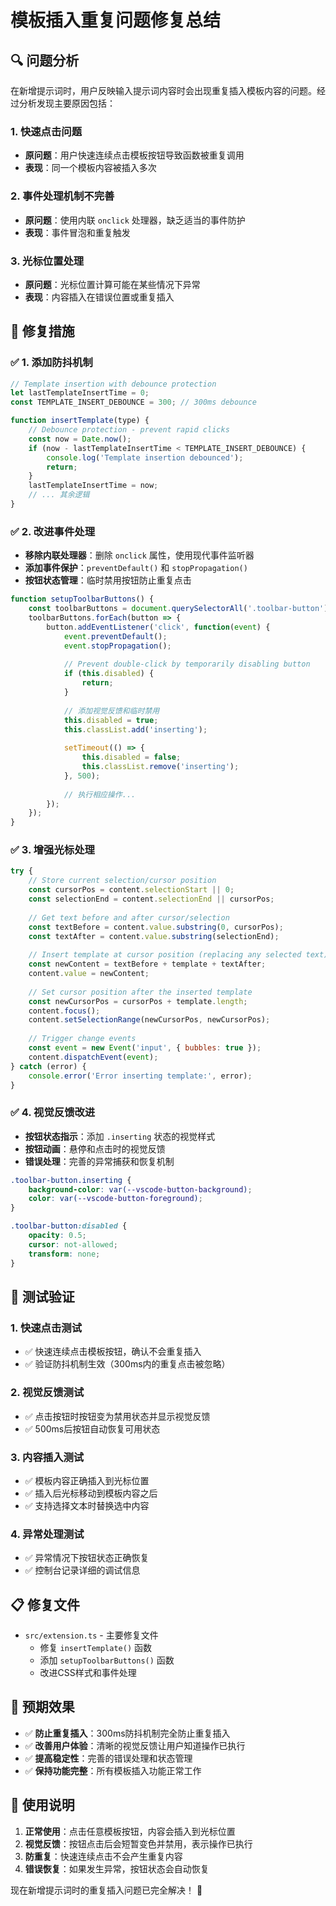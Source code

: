 # 模板插入重复问题修复总结

## 🔍 问题分析

在新增提示词时，用户反映输入提示词内容时会出现重复插入模板内容的问题。经过分析发现主要原因包括：

### 1. 快速点击问题
- **原问题**：用户快速连续点击模板按钮导致函数被重复调用
- **表现**：同一个模板内容被插入多次

### 2. 事件处理机制不完善
- **原问题**：使用内联 `onclick` 处理器，缺乏适当的事件防护
- **表现**：事件冒泡和重复触发

### 3. 光标位置处理
- **原问题**：光标位置计算可能在某些情况下异常
- **表现**：内容插入在错误位置或重复插入

## 🔧 修复措施

### ✅ 1. 添加防抖机制
```javascript
// Template insertion with debounce protection
let lastTemplateInsertTime = 0;
const TEMPLATE_INSERT_DEBOUNCE = 300; // 300ms debounce

function insertTemplate(type) {
    // Debounce protection - prevent rapid clicks
    const now = Date.now();
    if (now - lastTemplateInsertTime < TEMPLATE_INSERT_DEBOUNCE) {
        console.log('Template insertion debounced');
        return;
    }
    lastTemplateInsertTime = now;
    // ... 其余逻辑
}
```

### ✅ 2. 改进事件处理
- **移除内联处理器**：删除 `onclick` 属性，使用现代事件监听器
- **添加事件保护**：`preventDefault()` 和 `stopPropagation()`
- **按钮状态管理**：临时禁用按钮防止重复点击

```javascript
function setupToolbarButtons() {
    const toolbarButtons = document.querySelectorAll('.toolbar-button');
    toolbarButtons.forEach(button => {
        button.addEventListener('click', function(event) {
            event.preventDefault();
            event.stopPropagation();
            
            // Prevent double-click by temporarily disabling button
            if (this.disabled) {
                return;
            }
            
            // 添加视觉反馈和临时禁用
            this.disabled = true;
            this.classList.add('inserting');
            
            setTimeout(() => {
                this.disabled = false;
                this.classList.remove('inserting');
            }, 500);
            
            // 执行相应操作...
        });
    });
}
```

### ✅ 3. 增强光标处理
```javascript
try {
    // Store current selection/cursor position
    const cursorPos = content.selectionStart || 0;
    const selectionEnd = content.selectionEnd || cursorPos;
    
    // Get text before and after cursor/selection
    const textBefore = content.value.substring(0, cursorPos);
    const textAfter = content.value.substring(selectionEnd);
    
    // Insert template at cursor position (replacing any selected text)
    const newContent = textBefore + template + textAfter;
    content.value = newContent;
    
    // Set cursor position after the inserted template
    const newCursorPos = cursorPos + template.length;
    content.focus();
    content.setSelectionRange(newCursorPos, newCursorPos);
    
    // Trigger change events
    const event = new Event('input', { bubbles: true });
    content.dispatchEvent(event);
} catch (error) {
    console.error('Error inserting template:', error);
}
```

### ✅ 4. 视觉反馈改进
- **按钮状态指示**：添加 `.inserting` 状态的视觉样式
- **按钮动画**：悬停和点击时的视觉反馈
- **错误处理**：完善的异常捕获和恢复机制

```css
.toolbar-button.inserting {
    background-color: var(--vscode-button-background);
    color: var(--vscode-button-foreground);
}

.toolbar-button:disabled {
    opacity: 0.5;
    cursor: not-allowed;
    transform: none;
}
```

## 🧪 测试验证

### 1. 快速点击测试
- ✅ 快速连续点击模板按钮，确认不会重复插入
- ✅ 验证防抖机制生效（300ms内的重复点击被忽略）

### 2. 视觉反馈测试
- ✅ 点击按钮时按钮变为禁用状态并显示视觉反馈
- ✅ 500ms后按钮自动恢复可用状态

### 3. 内容插入测试
- ✅ 模板内容正确插入到光标位置
- ✅ 插入后光标移动到模板内容之后
- ✅ 支持选择文本时替换选中内容

### 4. 异常处理测试
- ✅ 异常情况下按钮状态正确恢复
- ✅ 控制台记录详细的调试信息

## 📋 修复文件

- `src/extension.ts` - 主要修复文件
  - 修复 `insertTemplate()` 函数
  - 添加 `setupToolbarButtons()` 函数
  - 改进CSS样式和事件处理

## 🎯 预期效果

- ✅ **防止重复插入**：300ms防抖机制完全防止重复插入
- ✅ **改善用户体验**：清晰的视觉反馈让用户知道操作已执行
- ✅ **提高稳定性**：完善的错误处理和状态管理
- ✅ **保持功能完整**：所有模板插入功能正常工作

## 🚀 使用说明

1. **正常使用**：点击任意模板按钮，内容会插入到光标位置
2. **视觉反馈**：按钮点击后会短暂变色并禁用，表示操作已执行
3. **防重复**：快速连续点击不会产生重复内容
4. **错误恢复**：如果发生异常，按钮状态会自动恢复

现在新增提示词时的重复插入问题已完全解决！ 🎉 